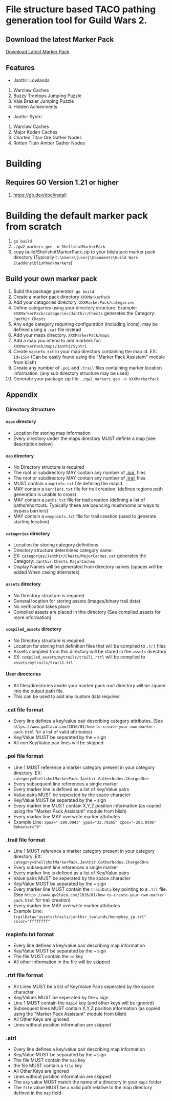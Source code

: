 # File structure based TACO pathing generation tool for Guild Wars 2.

## Download the latest Marker Pack
[Download Latest Marker Pack](https://github.com/christhegoalie/GW2_GoPathMaker/releases/latest/download/ShellshotMarkerPack.taco)

## Features
- Janthir Lowlands
1. Warclaw Caches
1. Buzzy Treetops Jumping Puzzle
1. Vale Brazier Jumping Puzzle
1. Hidden Achievments
- Janthir Syntri
1. Warclaw Caches
1. Major Kodan Caches
1. Charted Titan Ore Gather Nodes
1. Rotten Titan Amber Gather Nodes

# Building

## Requires GO Version 1.21 or higher
1. https://go.dev/doc/install

# Building the default marker pack from scratch
1. `go build`
1. `./gw2_markers_gen -n ShellshotMarkerPack`
1. copy build/ShellshotMarkerPack.zip to your blish/taco marker pack directory (Typically `C:\Users\{user}\Documents\Guild Wars 2\addons\blishhud\markers`)

## Build your own marker pack
1. Build the package generator: `go build`
1. Create a marker pack directory `XXXMarkerPack`
1. Add your catagories directory. `XXXMarkerPack/categories`
1. Define categories using your directory structure. Example: `XXXMarkerPack/categories/Janthir/Chests` generates the Category: `Janthir.Chests`
1. Any edge category requiring configuration (including icons), may be defined using a `.cat` file instead
1. Add your maps directory. `XXXMarkerPack/maps`
1. Add a map you intend to add markers for: `XXXMarkerPack/maps/JanthirSyntri`
1. Create `mapinfo.txt` in your map directory containing the map id. EX: `id=1554` (Can be easily found using the "Marker Pack Assistant" module from blish)
1. Create any number of `.poi` and `.trail` files containing marker location information. (any sub directory structure may be used)
1. Generate your package zip file: `./gw2_markers_gen -n XXXMarkerPack`

## Appendix
### Directory Structure
#### `maps` directory
- Location for storing map information
- Every directory under the maps directory MUST definte a map [see description below]
#### `map` directory
- No Directory structure is required
- The root or subdirectory MAY contain any number of [.poi`](#.poi-file-extension) files
- The root or subdirectory MAY contain any number of [.trail](#.trail-file-extension) files
- MUST contain a `mapinfo.txt` file defining the mapid.
- MAY contain a `barriers.txt` file for trail creation. (defines regions path generation is unable to cross)
- MAY contain a `paths.txt` file for trail creation (defining a list of paths/shortcuts. Typically these are bouncing mushrooms or ways to bypass barriers)
- MAY contain a `waypoints.txt` file for trail creation (used to generate starting location)
#### `categories` directory
- Location for storing category definitions
- Directory structure determines category name.
- EX: `categories/Janthir/Chests/MajorCaches.cat` generates the Category: `Janthir.Chests.MajorCaches`
- Display Names will be generated from directory names (spaces will be added When casing alternates)
#### `assets` directory
- No Directory structure is required
- General location for storing assets (images/binary trail data)
- No verification takes place
- Compiled assets are placed in this directory [See compiled_assets for more information]
#### `compiled_assets` directory
- No Directory structure is required
- Location for storing trail definition files that will be compiled to `.trl` files
- Assets compiled from this directory will be stored in the `assets` directory
- EX: `compiled_assets/mytrails/trail1.rtrl` will be compiled to `assets/mytrails/trail1.trl`
#### User directories
- All files/directories inside your marker pack root directory will be zipped into the output path file.
- This can be used to add any custom data required

### .cat file format
- Every line defines a key/value pair describing category attributes. (See `https://www.gw2taco.com/2016/01/how-to-create-your-own-marker-pack.html` for a list of valid attributes)
- Key/Value MUST be separated by the `=` sign
- All non Key/Value pair lines will be skipped
### .poi file format
- Line 1 MUST reference a marker category present in your category directory. EX: `category=ShellshotMarkerPack.Janthir.GatherNodes.ChargedOre`
- Every subsequent line references a single marker
- Every marker line is defined as a list of Key/Value pairs
- Value pairs MUST be seperated by the space character
- Key/Value MUST be separated by the `=` sign
- Every marker line MUST contain X,Y,Z position information (as copied using the "Marker Pack Assistant" module from blish)
- Every marker line MAY overwrite marker attributes
- Example Line: `xpos="-290.0943" ypos="32.79265" zpos="-283.0596" Behavior="0"`
### .trail file format
- Line 1 MUST reference a marker category present in your category directory. EX: `category=ShellshotMarkerPack.Janthir.GatherNodes.ChargedOre`
- Every subsequent line references a single marker
- Every marker line is defined as a list of Key/Value pairs
- Value pairs MUST be seperated by the space character
- Key/Value MUST be separated by the `=` sign
- Every marker line MUST contain the `trailData` key pointing to a `.trl` file. (See `https://www.gw2taco.com/2016/01/how-to-create-your-own-marker-pack.html` for trail creation)
- Every marker line MAY overwrite marker attributes
- Example Line: `trailData="assets/trails/janthir_lowlands/honeybey_jp.trl" color="ffffffff"`
### mapinfo.txt format
- Every line defines a key/value pair describing map information
- Key/Value MUST be separated by the `=` sign
- The file MUST contain the `id` key
- All other information in the file will be skipped
### .rtrl file format
- All Lines MUST be a list of Key/Value Pairs seperated by the space character
- Key/Values MUST be seperated by the `=` sign
- Line 1 MUST contain the `mapid` key (and other keys will be ignored)
- Subsequent lines MUST contain X,Y,Z position information (as copied using the "Marker Pack Assistant" module from blish)
- All Other Keys are ignored
- Lines without position information are skipped
### .atrl
- Every line defines a key/value pair describing map information
- Key/Value MUST be separated by the `=` sign
- The file MUST contain the `map` key
- the file MUST contain a `file` key
- All Other Keys are ignored
- Lines without position information are skipped
- The `map` value MUST match the name of a directory in your `maps` folder
- The `file` value MUST be a valid path relative to the map directory defined in the `map` field

